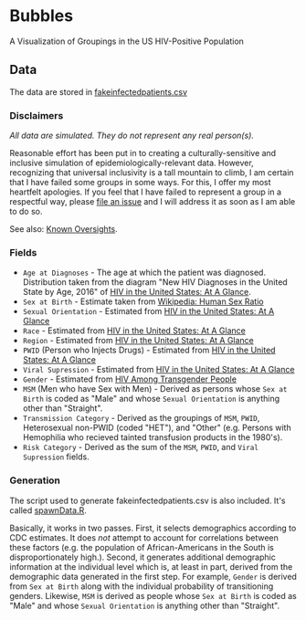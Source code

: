 # Bubbles

A Visualization of Groupings in the US HIV-Positive Population

## Data

The data are stored in [fakeinfectedpatients.csv](https://github.com/AABoyles/Bubbles/blob/master/fakeinfectedpatients.csv)

### Disclaimers

*All data are simulated. They do not represent any real person(s).*

Reasonable effort has been put in to creating a culturally-sensitive and
inclusive simulation of epidemiologically-relevant data. However, recognizing
that universal inclusivity is a tall mountain to climb, I am certain that I have
failed some groups in some ways. For this, I offer my most heartfelt apologies.
If you feel that I have failed to represent a group in a respectful way, please
[file an issue](https://github.com/AABoyles/Bubbles/issues/new) and I will
address it as soon as I am able to do so.

See also: [Known Oversights](https://github.com/AABoyles/Bubbles/labels/known%20oversight).

### Fields

* `Age at Diagnoses` - The age at which the patient was diagnosed. Distribution taken from the diagram "New HIV Diagnoses in the United State by Age, 2016" of [HIV in the United States: At A Glance](https://www.cdc.gov/hiv/statistics/overview/ataglance.html).
* `Sex at Birth` - Estimate taken from [Wikipedia: Human Sex Ratio](https://en.wikipedia.org/wiki/Human_sex_ratio)
* `Sexual Orientation` - Estimated from [HIV in the United States: At A Glance](https://www.cdc.gov/hiv/statistics/overview/ataglance.html)
* `Race` - Estimated from [HIV in the United States: At A Glance](https://www.cdc.gov/hiv/statistics/overview/ataglance.html)
* `Region` - Estimated from [HIV in the United States: At A Glance](https://www.cdc.gov/hiv/statistics/overview/ataglance.html)
* `PWID` (Person who Injects Drugs) - Estimated from [HIV in the United States: At A Glance](https://www.cdc.gov/hiv/statistics/overview/ataglance.html)
* `Viral Supression` - Estimated from [HIV in the United States: At A Glance](https://www.cdc.gov/hiv/statistics/overview/ataglance.html)
* `Gender` - Estimated from [HIV Among Transgender People](https://www.cdc.gov/hiv/group/gender/transgender/index.html)
* `MSM` (Men who have Sex with Men) - Derived as persons whose `Sex at Birth` is
coded as "Male" and whose `Sexual Orientation` is anything other than "Straight".
* `Transmission Category` - Derived as the groupings of `MSM`, `PWID`, Heterosexual
non-PWID (coded "HET"), and "Other" (e.g. Persons with Hemophilia who recieved
tainted transfusion products in the 1980's).
* `Risk Category` - Derived as the sum of the `MSM`, `PWID`, and `Viral Supression`
fields.

### Generation

The script used to generate fakeinfectedpatients.csv is also included. It's
called [spawnData.R](https://github.com/AABoyles/Bubbles/blob/master/spawnData.R).

Basically, it works in two passes. First, it selects demographics according to
CDC estimates. It does *not* attempt to account for correlations between these
factors (e.g. the population of African-Americans in the South is
disproportionately high.). Second, it generates additional demographic
information at the individual level which is, at least in part, derived from the
demographic data generated in the first step. For example, `Gender` is derived
from `Sex at Birth` along with the individual probability of transitioning
genders. Likewise, `MSM` is derived as people whose `Sex at Birth` is coded as
"Male" and whose `Sexual Orientation` is anything other than "Straight".
